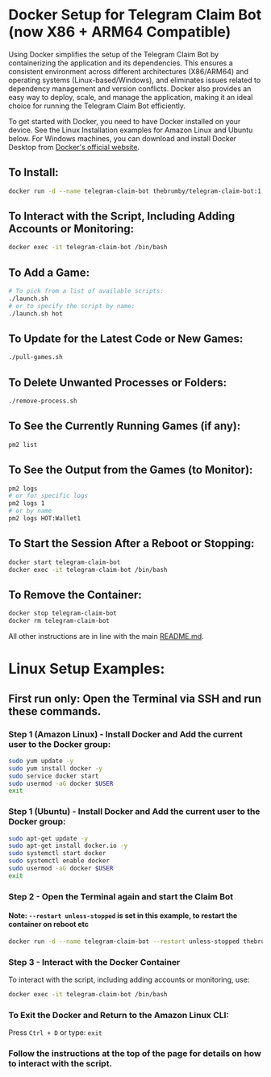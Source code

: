 # Docker Setup for Telegram Claim Bot (now X86 + ARM64 Compatible) 

Using Docker simplifies the setup of the Telegram Claim Bot by containerizing the application and its dependencies. This ensures a consistent environment across different architectures (X86/ARM64) and operating systems (Linux-based/Windows), and eliminates issues related to dependency management and version conflicts. Docker also provides an easy way to deploy, scale, and manage the application, making it an ideal choice for running the Telegram Claim Bot efficiently.

To get started with Docker, you need to have Docker installed on your device. See the Linux Installation examples for Amazon Linux and Ubuntu below. For Windows machines, you can download and install Docker Desktop from [Docker's official website](https://www.docker.com/products/docker-desktop/).

## To Install:
```sh
docker run -d --name telegram-claim-bot thebrumby/telegram-claim-bot:1.1
```
## To Interact with the Script, Including Adding Accounts or Monitoring:
```sh
docker exec -it telegram-claim-bot /bin/bash
```
## To Add a Game:
```sh
# To pick from a list of available scripts:
./launch.sh
# or to specify the script by name:
./launch.sh hot
```
## To Update for the Latest Code or New Games:
```sh
./pull-games.sh
```
## To Delete Unwanted Processes or Folders:
```sh
./remove-process.sh
```
## To See the Currently Running Games (if any):
```sh
pm2 list
```
## To See the Output from the Games (to Monitor):
```sh
pm2 logs 
# or for specific logs
pm2 logs 1
# or by name
pm2 logs HOT:Wallet1
```
## To Start the Session After a Reboot or Stopping:
```sh
docker start telegram-claim-bot
docker exec -it telegram-claim-bot /bin/bash
```
## To Remove the Container:
```sh
docker stop telegram-claim-bot
docker rm telegram-claim-bot
```
All other instructions are in line with the main [README.md](https://github.com/thebrumby/HotWalletClaimer).

# Linux Setup Examples:

## First run only: Open the Terminal via SSH and run these commands.

### Step 1 (Amazon Linux) - Install Docker and Add the current user to the Docker group:
```sh
sudo yum update -y
sudo yum install docker -y
sudo service docker start
sudo usermod -aG docker $USER
exit
```
### Step 1 (Ubuntu) - Install Docker and Add the current user to the Docker group:
```sh
sudo apt-get update -y
sudo apt-get install docker.io -y
sudo systemctl start docker
sudo systemctl enable docker
sudo usermod -aG docker $USER
exit
```
### Step 2 - Open the Terminal again and start the Claim Bot
#### Note: `--restart unless-stopped` is set in this example, to restart the container on reboot etc
```sh
docker run -d --name telegram-claim-bot --restart unless-stopped thebrumby/telegram-claim-bot:1.1
```
### Step 3 - Interact with the Docker Container
To interact with the script, including adding accounts or monitoring, use:
```sh
docker exec -it telegram-claim-bot /bin/bash
```
### To Exit the Docker and Return to the Amazon Linux CLI:
Press `Ctrl + D` or type:
`exit`

### Follow the instructions at the top of the page for details on how to interact with the script.
